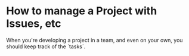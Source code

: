 # How to manage a Project with Issues, etc
When you're developing a project in a team, and even on your own, you should keep track of the ´tasks´. 
